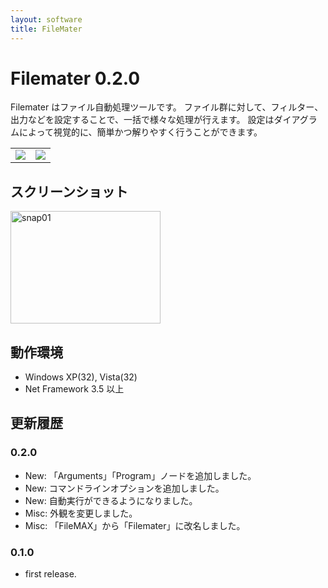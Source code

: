 ```yaml
---
layout: software
title: FileMater
---
```


# Filemater 0.2.0
Filemater はファイル自動処理ツールです。
ファイル群に対して、フィルター、出力などを設定することで、一括で様々な処理が行えます。
設定はダイアグラムによって視覚的に、簡単かつ解りやすく行うことができます。

<table class="dl" cellpadding="0" cellspacing="0" border="0">
	<tr>
		<td>
			<a href="http://mebiusbox.sakura.ne.jp/bin/dl.php?dl=FilematerSetup" target="_blank" onclick="ga('send','pageview',{'page':'/downloads/FileMaterSetup','Title':'FileMaterSetup'});">
				<img src="/assets/img/download_exe.jpg" />
			</a>
		</td>
		<td>
			<a href="http://mebiusbox.sakura.ne.jp/bin/dl.php?dl=Filemater" target="_blank" onclick="ga('send','pageview',{'page':'/downloads/FileMater','Title':'FileMater'});">
				<img src="/assets/img/download_zip.jpg" />
			</a>
		</td>
	</tr>
</table>

## スクリーンショット
<div class="snap">
	<a class="fancybox" rel="group" href="images/FileMAX_snap01.jpg">
		<img src="/assets/img/FileMAX_snap01.jpg" width="240" height="180" alt="snap01" border="0" />
	</a>
	<br class="clear" />
</div>

## 動作環境
* Windows XP(32), Vista(32)
* Net Framework 3.5 以上

## 更新履歴

### 0.2.0
* New: 「Arguments」「Program」ノードを追加しました。
* New: コマンドラインオプションを追加しました。
* New: 自動実行ができるようになりました。
* Misc: 外観を変更しました。
* Misc: 「FileMAX」から「Filemater」に改名しました。

### 0.1.0
* first release.
